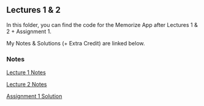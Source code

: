 
## Lectures 1 & 2
In this folder, you can find the code for the Memorize App after Lectures 1 & 2 + Assignment 1. 

My Notes & Solutions (+ Extra Credit) are linked below.

### Notes 

[Lecture 1 Notes](https://github.com/sk-ruban/CS193p/blob/master/Lecture%20Notes/01%20-%20Intro%20to%20SwiftUI.md)

[Lecture 2 Notes](https://github.com/sk-ruban/CS193p/blob/master/Lecture%20Notes/02%20-%20MVVM%20%2B%20Swift%20Types.md)

[Assignment 1 Solution](https://github.com/sk-ruban/CS193p/blob/master/Assignments/Assignment%201.md)

